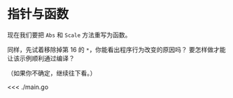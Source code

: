 # 指针与函数

现在我们要把 `Abs` 和 `Scale` 方法重写为函数。

同样，先试着移除掉第 16 的 `*`，你能看出程序行为改变的原因吗？ 要怎样做才能让该示例顺利通过编译？

（如果你不确定，继续往下看。）

<<< ./main.go
